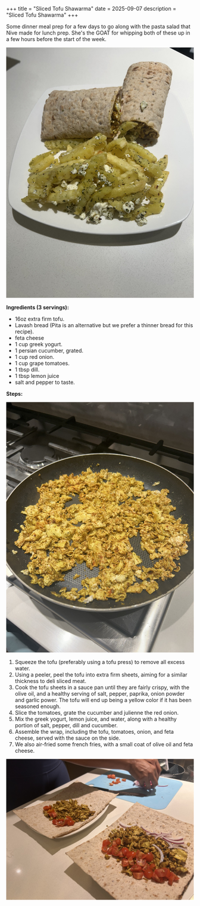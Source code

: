 +++
title = "Sliced Tofu Shawarma"
date = 2025-09-07
description = "Sliced Tofu Shawarma"
+++

Some dinner meal prep for a few days to go along with the pasta salad that Nive made for lunch prep. She's the GOAT for whipping both of these up in a few hours before the start of the week.

![finished plate](finished_plate.jpeg)

**Ingredients (3 servings):**

- 16oz extra firm tofu.
- Lavash bread (Pita is an alternative but we prefer a thinner bread for this recipe).
- feta cheese
- 1 cup greek yogurt.
- 1 persian cucumber, grated.
- 1 cup red onion.
- 1 cup grape tomatoes.
- 1 tbsp dill.
- 1 tbsp lemon juice
- salt and pepper to taste.

**Steps:**

![tofu cooking](tofu_cooking.jpeg)

1. Squeeze the tofu (preferably using a tofu press) to remove all excess water.
2. Using a peeler, peel the tofu into extra firm sheets, aiming for a similar thickness to deli sliced meat.
3. Cook the tofu sheets in a sauce pan until they are fairly crispy, with the olive oil, and a healthy serving of salt, pepper, paprika, onion powder and garlic power. The tofu will end up being a yellow color if it has been seasoned enough.
4. Slice the tomatoes, grate the cucumber and julienne the red onion.
5. Mix the greek yogurt, lemon juice, and water, along with a healthy portion of salt, pepper, dill and cucumber.
6. Assemble the wrap, including the tofu, tomatoes, onion, and feta cheese, served with the sauce on the side.
7. We also air-fried some french fries, with a small coat of olive oil and feta cheese.

![assembling it](prepping_wraps.jpeg)
